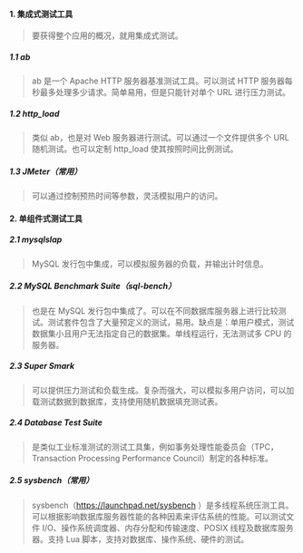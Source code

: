 #### 1. 集成式测试工具

>要获得整个应用的概况，就用集成式测试。

##### 1.1 ab

>ab 是一个 Apache HTTP 服务器基准测试工具。可以测试 HTTP 服务器每秒最多处理多少请求。简单易用，但是只能针对单个 URL 进行压力测试。

##### 1.2 http_load

>类似 ab，也是对 Web 服务器进行测试。可以通过一个文件提供多个 URL 随机测试。也可以定制 http_load 使其按照时间比例测试。

##### 1.3 JMeter（常用）

>可以通过控制预热时间等参数，灵活模拟用户的访问。

#### 2. 单组件式测试工具

##### 2.1 mysqlslap

>MySQL 发行包中集成，可以模拟服务器的负载，并输出计时信息。

##### 2.2 MySQL Benchmark Suite（sql-bench）

>也是在 MySQL 发行包中集成了。可以在不同数据库服务器上进行比较测试。测试套件包含了大量预定义的测试，易用。缺点是：单用户模式，测试数据集小且用户无法指定自己的数据集。单线程运行，无法测试多 CPU 的服务器。

##### 2.3 Super Smark

>可以提供压力测试和负载生成。复杂而强大，可以模拟多用户访问，可以加载测试数据到数据库，支持使用随机数据填充测试表。

##### 2.4 Database Test Suite

>是类似工业标准测试的测试工具集，例如事务处理性能委员会（TPC，Transaction Processing Performance Council）制定的各种标准。

##### 2.5 sysbench（常用）

>sysbench（https://launchpad.net/sysbench ）是多线程系统压测工具。可以根据影响数据库服务器性能的各种因素来评估系统的性能。可以测试文件 I/O、操作系统调度器、内存分配和传输速度、POSIX 线程及数据库服务器。支持 Lua 脚本，支持对数据库、操作系统、硬件的测试。